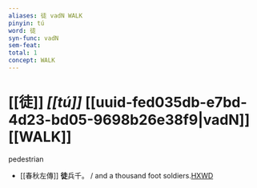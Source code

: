 ```yaml
---
aliases: 徒 vadN WALK
pinyin: tú
word: 徒
syn-func: vadN
sem-feat: 
total: 1
concept: WALK 
---
```

# [[徒]] *[[tú]]*  [[uuid-fed035db-e7bd-4d23-bd05-9698b26e38f9|vadN]] [[WALK]]
pedestrian
 - [[春秋左傳]] **徒**兵千。 / and a thousand foot soldiers.[HXWD](https://hxwd.org/textview.html?location=KR1e0001_tls_005-487a.5)